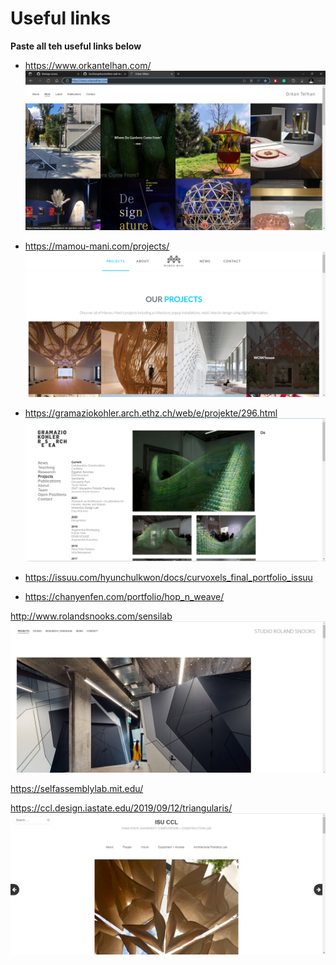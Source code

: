 # Useful links

**Paste all teh useful links below**


- https://www.orkantelhan.com/
  ![](useful_links/useful_links_2022-11-16-15-41-56.png)

 - https://mamou-mani.com/projects/
  ![](useful_links/useful_links_2022-11-16-15-41-57.png)

 - https://gramaziokohler.arch.ethz.ch/web/e/projekte/296.html
  ![](useful_links/useful_links_2022-11-16-15-41-58.png)
  
  - https://issuu.com/hyunchulkwon/docs/curvoxels_final_portfolio_issuu

  - https://chanyenfen.com/portfolio/hop_n_weave/

  http://www.rolandsnooks.com/sensilab
  ![](useful_links/useful_links_2022-11-16-15-41-61.png)


https://selfassemblylab.mit.edu/

https://ccl.design.iastate.edu/2019/09/12/triangularis/
  ![](useful_links/useful_links_2022-11-16-15-41-62.png)




